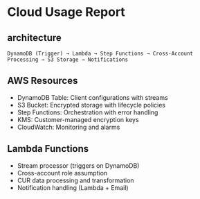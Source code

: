 # Cloud Usage Report

## architecture

```text
DynamoDB (Trigger) → Lambda → Step Functions → Cross-Account Processing → S3 Storage → Notifications
```

## AWS Resources

- DynamoDB Table: Client configurations with streams
- S3 Bucket: Encrypted storage with lifecycle policies
- Step Functions: Orchestration with error handling
- KMS: Customer-managed encryption keys
- CloudWatch: Monitoring and alarms

## Lambda Functions

- Stream processor (triggers on DynamoDB)
- Cross-account role assumption
- CUR data processing and transformation
- Notification handling (Lambda + Email)
